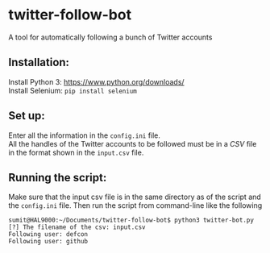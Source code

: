 # twitter-follow-bot
A tool for automatically following a bunch of Twitter accounts

## Installation:

Install Python 3: https://www.python.org/downloads/  
Install Selenium: `pip install selenium`

## Set up:

Enter all the information in the `config.ini` file.  
All the handles of the Twitter accounts to be followed must be in a _CSV_ file in the format shown in the `input.csv` file.

## Running the script:

Make sure that the input csv file is in the same directory as of the script and the `config.ini` file. Then run the script from command-line like the following  
```terminal
sumit@HAL9000:~/Documents/twitter-follow-bot$ python3 twitter-bot.py 
[?] The filename of the csv: input.csv
Following user: defcon
Following user: github
```
